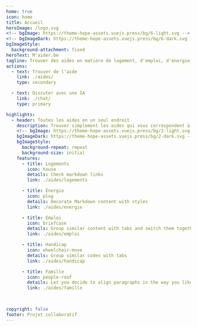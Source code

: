 ```yaml
---
home: true
icon: home
title: Accueil
heroImage: /logo.svg
<!-- bgImage: https://theme-hope-assets.vuejs.press/bg/6-light.svg -->
<!-- bgImageDark: https://theme-hope-assets.vuejs.press/bg/6-dark.svg -->
bgImageStyle:
  background-attachment: fixed
heroText: M'aider.be
tagline: Trouver des aides en matière de logement, d'emploi, d'énergie, ...
actions:
  - text: Trouver de l'aide
    link: ./aides/
    type: secondary

  - text: Discuter avec une IA
    link: ./chat/
    type: primary

highlights:
  - header: Toutes les aides en un seul endroit
    description: Trouver simplement les aides qui vous correspondent à vos besoins
    <!-- bgImage: https://theme-hope-assets.vuejs.press/bg/2-light.svg
    bgImageDark: https://theme-hope-assets.vuejs.press/bg/2-dark.svg -->
    bgImageStyle:
      background-repeat: repeat
      background-size: initial
    features:
      - title: Logements
        icon: house
        details: Check markdown links
        link: ./aides/logements

      - title: Énergie
        icon: plug
        details: Decorate Markdown content with styles
        link: ./aides/energie

      - title: Emploi
        icon: briefcase
        details: Group similar content with tabs and switch them together
        link: ./aides/emploi

      - title: Handicap
        icon: wheelchair-move
        details: Group similar codes with tabs
        link: ./aides/handicap

      - title: Famille
        icon: people-roof
        details: Let you decide to align paragraphs in the way you like
        link: ./aides/famille

      

copyright: false
footer: Projet collaboratif
---
```


